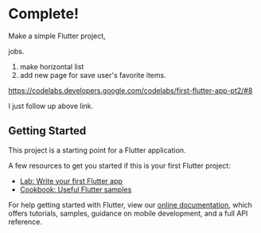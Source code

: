 # Complete!



Make a simple Flutter project, 

jobs.
1. make horizontal list
2. add new page for save user's favorite items.

https://codelabs.developers.google.com/codelabs/first-flutter-app-pt2/#8





I just follow up above link.




## Getting Started

This project is a starting point for a Flutter application.

A few resources to get you started if this is your first Flutter project:

- [Lab: Write your first Flutter app](https://flutter.dev/docs/get-started/codelab)
- [Cookbook: Useful Flutter samples](https://flutter.dev/docs/cookbook)

For help getting started with Flutter, view our
[online documentation](https://flutter.dev/docs), which offers tutorials,
samples, guidance on mobile development, and a full API reference.
